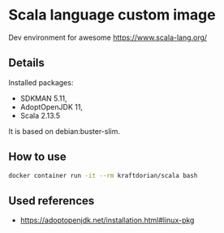 # Scala language custom image
Dev environment for awesome https://www.scala-lang.org/

## Details
Installed packages:
* SDKMAN 5.11,
* AdoptOpenJDK 11,
* Scala 2.13.5

It is based on debian:buster-slim.

## How to use
```bash
docker container run -it --rm kraftdorian/scala bash
```

## Used references
* https://adoptopenjdk.net/installation.html#linux-pkg
